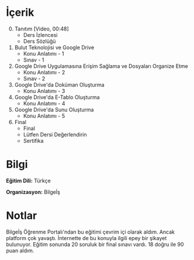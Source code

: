 # İçerik
0. Tanıtım [Video, 00:48]
   + Ders İzlencesi
   + Ders Sözlüğü
1. Bulut Teknolojisi ve Google Drive
   + Konu Anlatımı - 1
   + Sınav - 1
2. Google Drive Uygulamasına Erişim Sağlama ve Dosyaları Organize Etme
   + Konu Anlatımı - 2
   + Sınav - 2
3. Google Drive'da Doküman Oluşturma
   + Konu Anlatımı - 3
4. Google Drive'da E-Tablo Oluşturma
   + Konu Anlatımı - 4
5. Google Drive'da Sunu Oluşturma
   + Konu Anlatımı - 5
6. Final
   + Final
   + Lütfen Dersi Değerlendirin
   + Sertifika

# Bilgi
**Eğitim Dili:** Türkçe

**Organizasyon:** Bilgeİş

# Notlar
Bilgeİş Öğrenme Portalı'ndan bu eğitimi çevrim içi olarak aldım. Ancak platform çok yavaştı. İnternette de bu konuyla ilgili epey bir şikayet bulunuyor. Eğitim sonunda 20 soruluk bir final sınavı vardı. 18 doğru ile 90 puan aldım.
